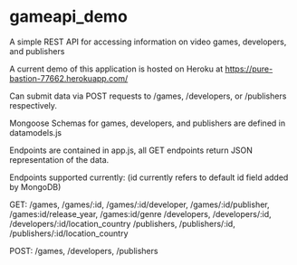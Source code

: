# gameapi_demo

A simple REST API for accessing information on video games, developers, and publishers

A current demo of this application is hosted on Heroku at https://pure-bastion-77662.herokuapp.com/

Can submit data via POST requests to /games, /developers, or /publishers respectively.

Mongoose Schemas for games, developers, and publishers are defined in datamodels.js

Endpoints are contained in app.js, all GET endpoints return JSON representation of the data.

Endpoints supported currently:
(id currently refers to default id field added by MongoDB)

GET:
  /games, /games/:id, /games/:id/developer, /games/:id/publisher, /games:id/release_year, /games:id/genre
  /developers, /developers/:id, /developers/:id/location_country
  /publishers, /publishers/:id, /publishers/:id/location_country
  
POST:
  /games, /developers, /publishers
